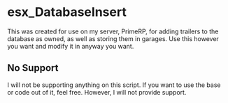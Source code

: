 # esx_DatabaseInsert

This was created for use on my server, PrimeRP, for adding trailers to the database as owned, as well as storing them in garages. Use this however you want and modify it in anyway you want.

## No Support
I will not be supporting anything on this script. If you want to use the base or code out of it, feel free. However, I will not provide support.
